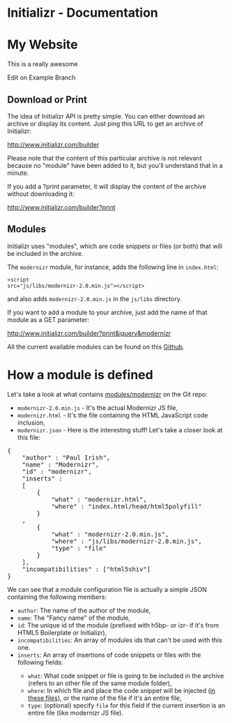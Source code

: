 # Initializr - Documentation


# My Website

This is a really awesome

Edit on Example Branch

## Download or Print

The idea of Initializr API is pretty simple. You can either download an archive or display its content.
Just ping this URL to get an archive of Initializr:

http://www.initializr.com/builder

Please note that the content of this particular archive is not relevant because no "module" have been added to it, but you'll understand that in a minute.

If you add a ?print parameter, it will display the content of the archive without downloading it:

http://www.initializr.com/builder?print

## Modules

Initializr uses "modules", which are code snippets or files (or both) that will be included in the archive.

The <code>modernizr</code> module, for instance, adds the following line in <code>index.html</code>:

<code>\<script src="js/libs/modernizr-2.0.min.js"\>\</script\></code>

and also adds <code>modernizr-2.0.min.js</code> in the <code>js/libs</code> directory.

If you want to add a module to your archive, just add the name of that module as a GET parameter:

http://www.initializr.com/builder?print&jquery&modernizr

All the current available modules can be found on this <a href="https://github.com/verekia/initializr/tree/master/war/builder/modules">Github</a>.<br />

# How a module is defined

Let's take a look at what contains <a href="https://github.com/verekia/initializr/tree/master/war/builder/modules/modernizr">modules/modernizr</a> on the Git repo:
<ul>
	<li><code>modernizr-2.0.min.js</code> - It's the actual Modernizr JS file,</li>
	<li><code>modernizr.html</code> - It's the file containing the HTML JavaScript code inclusion,</li>
	<li><code>modernizr.json</code> - Here is the interesting stuff! Let's take a closer look at this file:</li>
</ul> 

<pre>
{
	"author" : "Paul Irish",
	"name" : "Modernizr",
	"id" : "modernizr",
	"inserts" :
	[
		{
			"what" : "modernizr.html",
			"where" : "index.html/head/html5polyfill"
		}
	,
		{
			"what" : "modernizr-2.0.min.js",
			"where" : "js/libs/modernizr-2.0.min.js",
			"type" : "file"
		}
	],
	"incompatibilities" : ["html5shiv"]
}
</pre>

We can see that a module configuration file is actually a simple JSON containing the following members:
<ul>
	<li><code>author</code>: The name of the author of the module,</li>
	<li><code>name</code>: The "Fancy name" of the module,</li>
	<li><code>id</code>: The unique id of the module (prefixed with h5bp- or izr- if it's from HTML5 Boilerplate or Initializr),</li>
	<li><code>incompatibilities</code>: An array of modules ids that can't be used with this one.</li>
	<li><code>inserts</code>: An array of insertions of code snippets or files with the following fields:</li>
	<ul>
		<li><code>what</code>: What code snippet or file is going to be included in the archive (refers to an other file of the same module folder),</li>
		<li><code>where</code>: In which file and place the code snippet will be injected (<a href="https://github.com/verekia/initializr/tree/master/war/builder/templates">in these files</a>), or the name of the file if it's an entire file,</li>
		<li><code>type</code>: (optional) specify <code>file</code> for this field if the current insertion is an entire file (like modernizr JS file).</li>
	</ul>
</ul>
